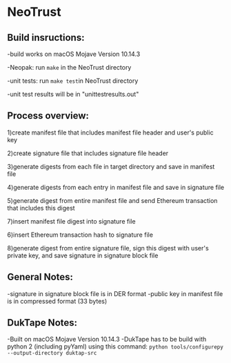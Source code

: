 # NeoTrust

## Build insructions:

-build works on macOS Mojave Version 10.14.3

-Neopak: run ```make``` in the NeoTrust directory

-unit tests: run ```make test```in NeoTrust directory

-unit test results will be in "unittestresults.out"

## Process overview:

1)create manifest file that includes manifest file header and user's public key

2)create signature file that includes signature file header

3)generate digests from each file in target directory and save in manifest file

4)generate digests from each entry in manifest file and save in signature file

5)generate digest from entire manifest file and send Ethereum transaction that includes this digest

7)insert manifest file digest into signature file

6)insert Ethereum transaction hash to signature file

8)generate digest from entire signature file, sign this digest with user's private key, and save signature in signature block file

## General Notes:

-signature in signature block file is in DER format
-public key in manifest file is in compressed format (33 bytes)

## DukTape Notes:
-Built on macOS Mojave Version 10.14.3
-DukTape has to be build with python 2  (including pyYaml) using this command: ```python tools/configurepy --output-directory duktap-src```
